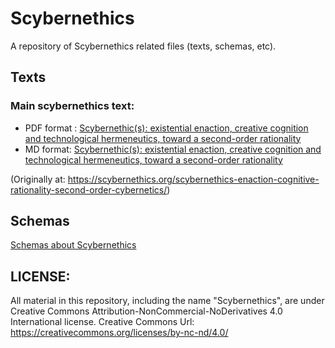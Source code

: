 # Scybernethics
A repository of Scybernethics related files (texts, schemas, etc).

## Texts

### Main scybernethics text: 
- PDF format : [Scybernethic(s): existential enaction, creative cognition and technological hermeneutics, toward a second-order rationality](https://github.com/cog-data/Scybernethics/blob/main/Scybernethic(s)_%20existential%20enaction%2C%20creative%20cognition%20and%20technological%20hermeneutics%2C%20toward%20a%20second-order%20rationality.pdf)
- MD format: [Scybernethic(s): existential enaction, creative cognition and technological hermeneutics, toward a second-order rationality](https://github.com/cog-data/Scybernethics/blob/main/Scybernethics%20-%20Existential%20enaction%2C%20Creative%20cognition%20and%20Technological%20hermeneutics%2C%20toward%20a%20second-order%20Rationality.md)

(Originally at: https://scybernethics.org/scybernethics-enaction-cognitive-rationality-second-order-cybernetics/)

## Schemas

[Schemas about Scybernethics](https://github.com/cog-data/Scybernethics/tree/main/Schemas)

## LICENSE: 
All material in this repository, including the name "Scybernethics", are under Creative Commons Attribution-NonCommercial-NoDerivatives 4.0 International license.
Creative Commons Url: https://creativecommons.org/licenses/by-nc-nd/4.0/ 

